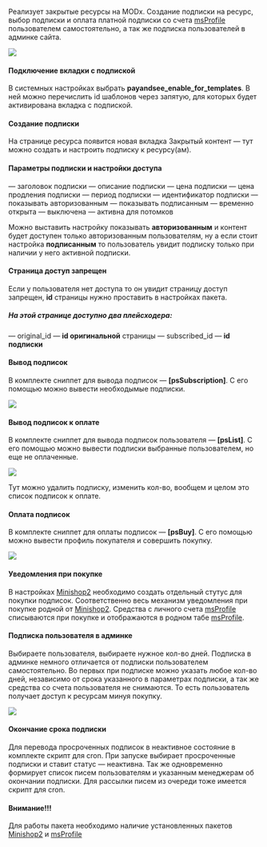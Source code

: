 Реализует закрытые ресурсы на MODx. Создание подписки на ресурс, выбор подписки и оплата платной подписки
со счета [msProfile][2] пользователем самостоятельно, а так же подписка пользователей в админке сайта.

[![](https://file.modx.pro/files/f/0/5/f0549dad333e25dd6a276088934afe90s.jpg)](https://file.modx.pro/files/f/0/5/f0549dad333e25dd6a276088934afe90.png)

#### Подключение вкладки с подпиской
В системных настройках выбрать **payandsee_enable_for_templates**.
В ней можно перечислить id шаблонов через запятую, для которых будет активирована вкладка с подпиской.

#### Создание подписки
На странице ресурса появится новая вкладка Закрытый контент — тут можно создать и настроить подписку к ресурсу(ам).

#### Параметры подписки и настройки доступа
— заголовок подписки
— описание подписки
— цена подписки
— цена продления подписки
— период подписки
— идентификатор подписки
— показывать авторизованным
— показывать подписанным
— временно открыта
— выключена
— активна для потомков

Можно выставить настройку показывать **авторизованным** и контент будет доступен только авторизованным пользователям,
ну а если стоит настройка **подписанным** то пользователь увидит подписку только при наличии у него активной подписки.

#### Страница **доступ запрещен**
Если у пользователя нет доступа то он увидит страницу доступ запрещен, **id** страницы нужно проставить в настройках пакета.
##### На этой странице доступно два плейсходера:
— original_id — **id оригинальной** страницы 
— subscribed_id — **id подписки**

#### Вывод подписок
В комплекте сниппет для вывода подписок — **[psSubscription]**.
C его помощью можно вывести необходымые подписки.

[![](https://file.modx.pro/files/e/b/e/ebe1c4a562234108a9e74af7014fd933s.jpg)](https://file.modx.pro/files/e/b/e/ebe1c4a562234108a9e74af7014fd933.png)

#### Вывод подписок к оплате
В комплекте сниппет для вывода подписок пользователя — **[psList]**.
C его помощью можно вывести подписки выбранные пользователем, но еще не оплаченные.

[![](https://file.modx.pro/files/a/f/4/af42f5bae291ac3a84810972c425a8dbs.jpg)](https://file.modx.pro/files/a/f/4/af42f5bae291ac3a84810972c425a8db.png)

Тут можно удалить подписку, изменить кол-во, вообщем и целом это список подписок к оплате.

#### Оплата подписок
В комплекте сниппет для оплаты подписок — **[psBuy]**.
C его помощью можно вывести профиль покупателя и совершить покупку.

[![](https://file.modx.pro/files/a/1/9/a196b2ae0c97ea0620258f48c293683es.jpg)](https://file.modx.pro/files/a/1/9/a196b2ae0c97ea0620258f48c293683e.png)

#### Уведомления при покупке
В настройках [Minishop2][1] необходимо создать отдельный стутус для покупки подписок.
Соответственно весь механизм уведомления при покупке родной от [Minishop2][1]. Средства с личного счета 
[msProfile][2] списываются при покупке и отображаются в родном табе [msProfile][2].

#### Подписка пользователя в админке
Выбираете пользователя, выбираете нужное кол-во дней.
Подписка в админке немного отличается от подписки пользователем самостоятельно.
Во первых при подписке можно указать любое кол-во дней, независимо от срока указанного в параметрах подписки,
а так же средства со счета пользователя не снимаются. То есть пользователь получает доступ к ресурсам минуя покупку.

[![](https://file.modx.pro/files/e/e/3/ee3e985fb4a09647e4591ce45cfef795s.jpg)](https://file.modx.pro/files/e/e/3/ee3e985fb4a09647e4591ce45cfef795.png)

#### Окончание срока подписки
Для перевода просроченных подписок в неактивное состояние в комплекте скрипт для cron.
При запуске выбирает просроченные подписки и ставит статус — неактивна.
Так же одновременно формирует список писем пользователям и указанным менеджерам об окончании подписки.
Для рассылки писем из очереди тоже имеется скрипт для cron.

#### Внимание!!!
Для работы пакета необходимо наличие установленных пакетов [Minishop2][1] и [msProfile][2]

[1]: /ru/01_Компоненты/02_miniShop2/
[2]: /ru/01_Компоненты/02_miniShop2/05_Другие_дополнения/05_msProfile/
